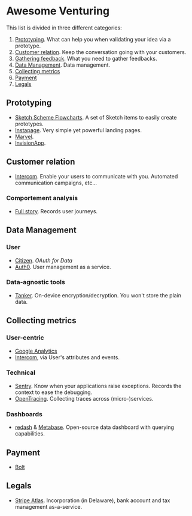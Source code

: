 # Awesome Venturing

This list is divided in three different categories:
1. [Prototyping](#prototyping). What can help you when validating your idea via a prototype.
1. [Customer relation](#customer-relation). Keep the conversation going with your customers.
1. [Gathering feedback](#gathering-feedback). What you need to gather feedbacks.
1. [Data Management](#data-management). Data management. 
1. [Collecting metrics](#collecting-metrics)
1. [Payment](#payment)
1. [Legals](#legals)

## Prototyping

- [Sketch Scheme Flowcharts](http://scheme.kkuistore.com). A set of Sketch items to easily create prototypes.
- [Instapage](https://instapage.com). Very simple yet powerful landing pages.
- [Marvel](https://marvelapp.com/).
- [InvisionApp](https://www.invisionapp.com/).

## Customer relation

- [Intercom](https://intercom.com). Enable your users to communicate with you. Automated communication campaigns, etc...

### Comportement analysis

- [Full story](https://www.fullstory.com/). Records user journeys.

## Data Management

### User

- [Citizen](https://www.citizen.is/). _OAuth for Data_
- [Auth0](https://auth0.com). User management as a service.

### Data-agnostic tools

- [Tanker](https://tanker.io). On-device encryption/decryption. You won't store the plain data.

## Collecting metrics

### User-centric

- [Google Analytics](https://analytics.google.com)
- [Intercom](https://intercom.com), via User's attributes and events.

### Technical

- [Sentry](https://sentry.io). Know when your applications raise exceptions. Records the context to ease the debugging.
- [OpenTracing](http://opentracing.io/). Collecting traces across (micro-)services.

### Dashboards

- [redash](https://redash.io/) & [Metabase](https://metabase.io). Open-source data dashboard with querying capabilities.

## Payment

- [Bolt](https://bolt.com/)

## Legals

- [Stripe Atlas](https://stripe.com/atlas). Incorporation (in Delaware), bank account and tax management as-a-service.

